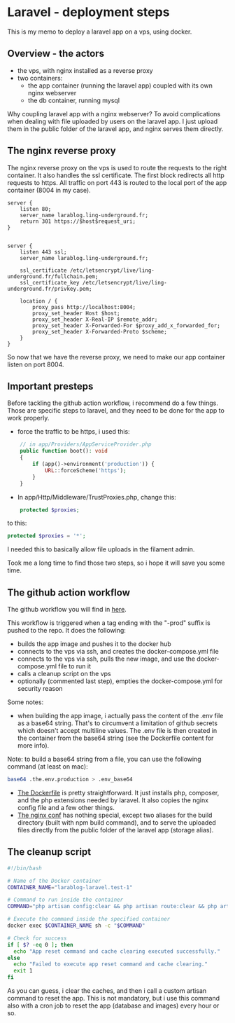 # Laravel - deployment steps

This is my memo to deploy a laravel app on a vps, using docker.

## Overview - the actors

- the vps, with nginx installed as a reverse proxy
- two containers:
  - the app container (running the laravel app) coupled with its own nginx webserver
  - the db container, running mysql

Why coupling laravel app with a nginx webserver?
To avoid complications when dealing with file uploaded by users on the laravel app. I just upload them in the public folder of the laravel app, and nginx serves them directly.

## The nginx reverse proxy

The nginx reverse proxy on the vps is used to route the requests to the right container.
It also handles the ssl certificate.
The first block redirects all http requests to https.
All traffic on port 443 is routed to the local port of the app container (8004 in my case).

```nginx
server {
    listen 80;
    server_name larablog.ling-underground.fr;
    return 301 https://$host$request_uri;
}


server {
    listen 443 ssl;
    server_name larablog.ling-underground.fr;

    ssl_certificate /etc/letsencrypt/live/ling-underground.fr/fullchain.pem;
    ssl_certificate_key /etc/letsencrypt/live/ling-underground.fr/privkey.pem;

    location / {
        proxy_pass http://localhost:8004;
        proxy_set_header Host $host;
        proxy_set_header X-Real-IP $remote_addr;
        proxy_set_header X-Forwarded-For $proxy_add_x_forwarded_for;
        proxy_set_header X-Forwarded-Proto $scheme;
    }
}

```

So now that we have the reverse proxy, we need to make our app container listen on port 8004.

## Important presteps

Before tackling the github action workflow, i recommend do a few things.
Those are specific steps to laravel, and they need to be done for the app to work properly.

- force the traffic to be https, i used this:

```php
    // in app/Providers/AppServiceProvider.php
    public function boot(): void
    {
        if (app()->environment('production')) {
            URL::forceScheme('https');
        }
    }
```

- In app/Http/Middleware/TrustProxies.php, change this:

```php
    protected $proxies;
```

to this:

```php
protected $proxies = '*';
```

I needed this to basically allow file uploads in the filament admin.

Took me a long time to find those two steps, so i hope it will save you some time.

## The github action workflow

The github workflow you will find in [here](../.github/workflows/build-push-deploy-prod-laravel.yml).

This workflow is triggered when a tag ending with the "-prod" suffix is pushed to the repo.
It does the following:

- builds the app image and pushes it to the docker hub
- connects to the vps via ssh, and creates the docker-compose.yml file
- connects to the vps via ssh, pulls the new image, and use the docker-compose.yml file to run it
- calls a cleanup script on the vps
- optionally (commented last step), empties the docker-compose.yml for security reason

Some notes:

- when building the app image, i actually pass the content of the .env file as a base64 string. That's to circumvent a limitation of github secrets which doesn't accept multiline values. The .env file is then created in the container from the base64 string (see the Dockerfile content for more info).

Note: to build a base64 string from a file, you can use the following command (at least on mac):

```bash
base64 .the.env.production > .env_base64
```

- [The Dockerfile](apps/laravel/Dockerfile) is pretty straightforward. It just installs php, composer, and the php extensions needed by laravel. It also copies the nginx config file and a few other things.
- [The nginx conf](apps/laravel/nginx.docker.conf) has nothing special, except two aliases for the build directory (built with npm build command), and to serve the uploaded files directly from the public folder of the laravel app (storage alias).

## The cleanup script

```bash
#!/bin/bash

# Name of the Docker container
CONTAINER_NAME="larablog-laravel.test-1"

# Command to run inside the container
COMMAND="php artisan config:clear && php artisan route:clear && php artisan view:clear && php artisan app:reset-app"

# Execute the command inside the specified container
docker exec $CONTAINER_NAME sh -c "$COMMAND"

# Check for success
if [ $? -eq 0 ]; then
  echo "App reset command and cache clearing executed successfully."
else
  echo "Failed to execute app reset command and cache clearing."
  exit 1
fi
```

As you can guess, i clear the caches, and then i call a custom artisan command to reset the app. This is not mandatory, but i use this command also with a cron job to reset the app (database and images) every hour or so.

